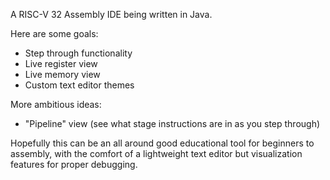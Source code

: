 A RISC-V 32 Assembly IDE being written in Java.

Here are some goals:

- Step through functionality
- Live register view
- Live memory view
- Custom text editor themes

More ambitious ideas:

- "Pipeline" view (see what stage instructions are in as you step through)

Hopefully this can be an all around good educational tool for beginners to assembly, with the comfort of a lightweight text editor but visualization features for proper debugging.
